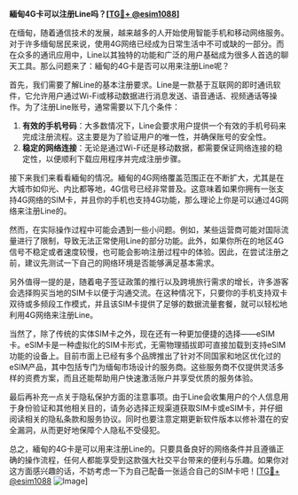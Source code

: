 **緬甸4G卡可以注册Line吗？[[TG💪+ @esim1088](https://t.me/s/esim1088)]**

在缅甸，随着通信技术的发展，越来越多的人开始使用智能手机和移动网络服务。对于许多缅甸居民来说，使用4G网络已经成为日常生活中不可或缺的一部分。而在众多的通讯应用中，Line以其独特的功能和广泛的用户基础成为很多人首选的聊天工具。那么问题来了：緬甸的4G卡是否可以用来注册Line呢？

首先，我们需要了解Line的基本注册要求。Line是一款基于互联网的即时通讯软件，它允许用户通过Wi-Fi或移动数据进行消息发送、语音通话、视频通话等操作。为了注册Line账号，通常需要以下几个条件：

1. **有效的手机号码**：大多数情况下，Line会要求用户提供一个有效的手机号码来完成注册流程。这主要是为了验证用户的唯一性，并确保账号的安全性。
2. **稳定的网络连接**：无论是通过Wi-Fi还是移动数据，都需要保证网络连接的稳定性，以便顺利下载应用程序并完成注册步骤。

接下来我们来看看緬甸的情况。緬甸的4G网络覆盖范围正在不断扩大，尤其是在大城市如仰光、内比都等地，4G信号已经非常普及。这意味着如果你拥有一张支持4G网络的SIM卡，并且你的手机也支持4G功能，那么理论上你是可以通过4G网络来注册Line的。

然而，在实际操作过程中可能会遇到一些小问题。例如，某些运营商可能对国际流量进行了限制，导致无法正常使用Line的部分功能。此外，如果你所在的地区4G信号不稳定或者速度较慢，也可能会影响注册过程中的体验。因此，在尝试注册之前，建议先测试一下自己的网络环境是否能够满足基本需求。

另外值得一提的是，随着电子签证政策的推行以及跨境旅行需求的增长，许多游客会选择购买当地的SIM卡以便于沟通交流。在这种情况下，只要你的手机支持双卡双待或多频段工作模式，并且该SIM卡提供了足够的数据流量套餐，就可以轻松地利用4G网络来注册Line。

当然了，除了传统的实体SIM卡之外，现在还有一种更加便捷的选择——eSIM卡。eSIM卡是一种虚拟化的SIM卡形式，无需物理插拔即可直接加载到支持eSIM功能的设备上。目前市面上已经有多个品牌推出了针对不同国家和地区优化过的eSIM产品，其中包括专门为缅甸市场设计的服务商。这些服务商不仅提供灵活多样的资费方案，而且还能帮助用户快速激活账户并享受优质的服务体验。

最后再补充一点关于隐私保护方面的注意事项。由于Line会收集用户的个人信息用于身份验证和其他相关目的，请务必选择正规渠道获取SIM卡或eSIM卡，并仔细阅读相关的隐私条款和服务协议。同时也要注意定期更新软件版本以修补潜在的安全漏洞，从而更好地保障个人隐私不受侵犯。

总之，緬甸的4G卡是可以用来注册Line的。只要具备良好的网络条件并且遵循正确的操作流程，任何人都能享受到这款强大社交平台带来的便利与乐趣。如果你对这方面感兴趣的话，不妨考虑一下为自己配备一张适合自己的SIM卡吧！[[TG💪+ @esim1088](https://t.me/s/esim1088) ![Image](https://i.postimg.cc/4NQfJmqS/Snipaste-2025-05-13-00-14-12.png)]
